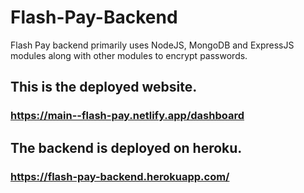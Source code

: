 # Flash-Pay-Backend

Flash Pay backend primarily uses NodeJS, MongoDB and ExpressJS modules along with other modules to 
encrypt passwords. 

## This is the deployed website.

### https://main--flash-pay.netlify.app/dashboard

## The backend is deployed on heroku.

### https://flash-pay-backend.herokuapp.com/
